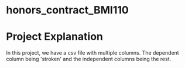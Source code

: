 # honors_contract_BMI110

# Project Explanation
In this project, we have a csv file with multiple columns. The dependent column being 'stroken' and the independent columns being the rest.
